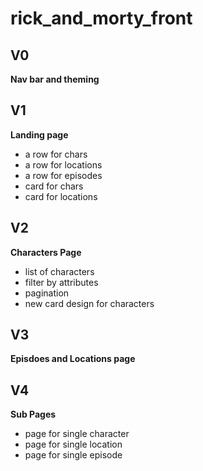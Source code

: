 # rick_and_morty_front

## V0
**Nav bar and theming**

## V1
**Landing page**
+ a row for chars
+ a row for locations
+ a row for episodes
+ card for chars
+ card for locations

## V2
**Characters Page**
+ list of characters
+ filter by attributes
+ pagination
+ new card design for characters

## V3
**Episdoes and Locations page**

## V4
**Sub Pages**
+ page for single character
+ page for single location
+ page for single episode